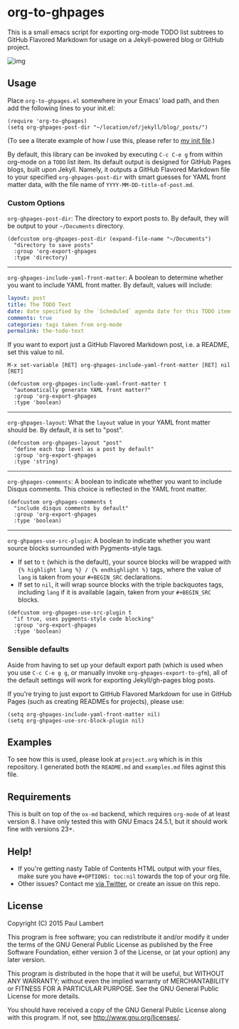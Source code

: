 # org-to-ghpages

This is a small emacs script for exporting org-mode TODO list subtrees to GitHub Flavored Markdown for usage on a Jekyll-powered blog or GitHub project. 

![img](https://github.com/lambertington/org-to-ghpages/blob/master/images/emacs1.png)

## Usage

Place `org-to-ghpages.el` somewhere in your Emacs' load path, and then add the following lines to your init.el:

```common-lisp
(require 'org-to-ghpages)
(setq org-ghpages-post-dir "~/location/of/jekyll/blog/_posts/")
```

(To see a literate example of how *I* use this, please refer to [my init file](https://github.com/lambertington/dotfiles/blob/master/emacs.d/lambert-config.org#external-scripts).)

By default, this library can be invoked by executing `C-c C-e g` from within org-mode on a `TODO` list item. Its default output is designed for GitHub Pages blogs, built upon Jekyll. Namely, it outputs a GitHub Flavored Markdown file to your specified `org-ghpages-post-dir` with smart guesses for YAML front matter data, with the file name of `YYYY-MM-DD-title-of-post.md`. 

### Custom Options

`org-ghpages-post-dir`: The directory to export posts to. By default, they will be output to your `~/Documents` directory.

```common-lisp
(defcustom org-ghpages-post-dir (expand-file-name "~/Documents")
  "directory to save posts"
  :group 'org-export-ghpages
  :type 'directory)
```

---

`org-ghpages-include-yaml-front-matter`: A boolean to determine whether you want to include YAML front matter. By default, values will include:

```yaml
layout: post
title: The TODO Text
date: date specified by the `Scheduled` agenda date for this TODO item
comments: true
categories: tags taken from org-mode
permalink: the-todo-text
```

If you want to export just a GitHub Flavored Markdown post, i.e. a README, set this value to nil.

`M-x set-variable [RET] org-ghpages-include-yaml-front-matter [RET] nil [RET]`

```common-lisp
(defcustom org-ghpages-include-yaml-front-matter t
  "automatically generate YAML front matter?"
  :group 'org-export-ghpages
  :type 'boolean)
```

---

`org-ghpages-layout`: What the `layout` value in your YAML front matter should be. By default, it is set to "post".

```common-lisp
(defcustom org-ghpages-layout "post"
  "define each top level as a post by default"
  :group 'org-export-ghpages
  :type 'string)
```

---

`org-ghpages-comments`: A boolean to indicate whether you want to include Disqus comments. This choice is reflected in the YAML front matter.

```common-lisp
(defcustom org-ghpages-comments t
  "include disqus comments by default"
  :group 'org-export-ghpages
  :type 'boolean)
```

---

`org-ghpages-use-src-plugin`: A boolean to indicate whether you want source blocks surrounded with Pygments-style tags. 
-   If set to `t` (which is the default), your source blocks will be wrapped with `{% highlight lang %} / {% endhighlight %}` tags, where the value of `lang` is taken from your `#+BEGIN_SRC` declarations.
-   If set to `nil`, it will wrap source blocks with the triple backquotes tags, including `lang` if it is available (again, taken from your `#+BEGIN_SRC` blocks.

```common-lisp
(defcustom org-ghpages-use-src-plugin t
  "if true, uses pygments-style code blocking"
  :group 'org-export-ghpages
  :type 'boolean)
```

### Sensible defaults

Aside from having to set up your default export path (which is used when you use `C-c C-e g g`, or manually invoke `org-ghpages-export-to-gfm`), all of the default settings will work for exporting Jekyll/gh-pages blog posts. 

If you're trying to just export to GitHub Flavored Markdown for use in GitHub Pages (such as creating READMEs for projects), please use:

```common-lisp
(setq org-ghpages-include-yaml-front-matter nil)
(setq org-ghpages-use-src-block-plugin nil)
```

## Examples

To see how this is used, please look at `project.org` which is in this repository. I generated both the `README.md` and `examples.md` files aginst this file.

## Requirements

This is built on top of the `ox-md` backend, which requires `org-mode` of at least version 8. I have only tested this with GNU Emacs 24.5.1, but it should work fine with versions 23+.

## Help!

-   If you're getting nasty Table of Contents HTML output with your files, make sure you have `#+OPTIONS: toc:nil` towards the top of your org file.
-   Other issues? Contact me [via Twitter](https://twitter.com/lambertington), or create an issue on this repo.

## License

Copyright (C) 2015 Paul Lambert

This program is free software; you can redistribute it and/or modify
it under the terms of the GNU General Public License as published by
the Free Software Foundation, either version 3 of the License, or
(at your option) any later version.

This program is distributed in the hope that it will be useful,
but WITHOUT ANY WARRANTY; without even the implied warranty of
MERCHANTABILITY or FITNESS FOR A PARTICULAR PURPOSE.  See the
GNU General Public License for more details.

You should have received a copy of the GNU General Public License
along with this program.  If not, see <http://www.gnu.org/licenses/>.
